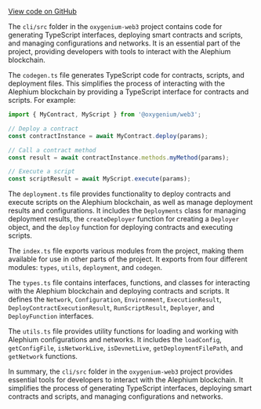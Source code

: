 [View code on GitHub](https://github.com/oxygenium/oxygenium-web3/.autodoc/docs/json/packages/cli/src)

The `cli/src` folder in the `oxygenium-web3` project contains code for generating TypeScript interfaces, deploying smart contracts and scripts, and managing configurations and networks. It is an essential part of the project, providing developers with tools to interact with the Alephium blockchain.

The `codegen.ts` file generates TypeScript code for contracts, scripts, and deployment files. This simplifies the process of interacting with the Alephium blockchain by providing a TypeScript interface for contracts and scripts. For example:

```typescript
import { MyContract, MyScript } from '@oxygenium/web3';

// Deploy a contract
const contractInstance = await MyContract.deploy(params);

// Call a contract method
const result = await contractInstance.methods.myMethod(params);

// Execute a script
const scriptResult = await MyScript.execute(params);
```

The `deployment.ts` file provides functionality to deploy contracts and execute scripts on the Alephium blockchain, as well as manage deployment results and configurations. It includes the `Deployments` class for managing deployment results, the `createDeployer` function for creating a `Deployer` object, and the `deploy` function for deploying contracts and executing scripts.

The `index.ts` file exports various modules from the project, making them available for use in other parts of the project. It exports from four different modules: `types`, `utils`, `deployment`, and `codegen`.

The `types.ts` file contains interfaces, functions, and classes for interacting with the Alephium blockchain and deploying contracts and scripts. It defines the `Network`, `Configuration`, `Environment`, `ExecutionResult`, `DeployContractExecutionResult`, `RunScriptResult`, `Deployer`, and `DeployFunction` interfaces.

The `utils.ts` file provides utility functions for loading and working with Alephium configurations and networks. It includes the `loadConfig`, `getConfigFile`, `isNetworkLive`, `isDevnetLive`, `getDeploymentFilePath`, and `getNetwork` functions.

In summary, the `cli/src` folder in the `oxygenium-web3` project provides essential tools for developers to interact with the Alephium blockchain. It simplifies the process of generating TypeScript interfaces, deploying smart contracts and scripts, and managing configurations and networks.
